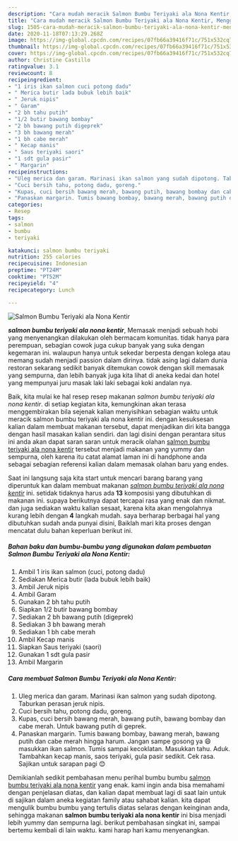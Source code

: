 ```yaml
---
description: "Cara mudah meracik Salmon Bumbu Teriyaki ala Nona Kentir, Menggugah Selera"
title: "Cara mudah meracik Salmon Bumbu Teriyaki ala Nona Kentir, Menggugah Selera"
slug: 1505-cara-mudah-meracik-salmon-bumbu-teriyaki-ala-nona-kentir-menggugah-selera
date: 2020-11-18T07:13:29.268Z
image: https://img-global.cpcdn.com/recipes/07fb66a39416f71c/751x532cq70/salmon-bumbu-teriyaki-ala-nona-kentir-foto-resep-utama.jpg
thumbnail: https://img-global.cpcdn.com/recipes/07fb66a39416f71c/751x532cq70/salmon-bumbu-teriyaki-ala-nona-kentir-foto-resep-utama.jpg
cover: https://img-global.cpcdn.com/recipes/07fb66a39416f71c/751x532cq70/salmon-bumbu-teriyaki-ala-nona-kentir-foto-resep-utama.jpg
author: Christine Castillo
ratingvalue: 3.1
reviewcount: 8
recipeingredient:
- "1 iris ikan salmon cuci potong dadu"
- " Merica butir lada bubuk lebih baik"
- " Jeruk nipis"
- " Garam"
- "2 bh tahu putih"
- "1/2 butir bawang bombay"
- "2 bh bawang putih digeprek"
- "3 bh bawang merah"
- "1 bh cabe merah"
- " Kecap manis"
- " Saus teriyaki saori"
- "1 sdt gula pasir"
- " Margarin"
recipeinstructions:
- "Uleg merica dan garam. Marinasi ikan salmon yang sudah dipotong. Taburkan perasan jeruk nipis."
- "Cuci bersih tahu, potong dadu, goreng."
- "Kupas, cuci bersih bawang merah, bawang putih, bawang bombay dan cabe merah. Untuk bawang putih di geprek."
- "Panaskan margarin. Tumis bawang bombay, bawang merah, bawang putih dan cabe merah hingga harum. Jangan sampe gosong ya 😄 masukkan ikan salmon. Tumis sampai kecoklatan. Masukkan tahu. Aduk. Tambahkan kecap manis, saos teriyaki, gula pasir sedikit. Cek rasa. Sajikan untuk sarapan pagi 😊"
categories:
- Resep
tags:
- salmon
- bumbu
- teriyaki

katakunci: salmon bumbu teriyaki 
nutrition: 255 calories
recipecuisine: Indonesian
preptime: "PT24M"
cooktime: "PT52M"
recipeyield: "4"
recipecategory: Lunch

---
```



![Salmon Bumbu Teriyaki ala Nona Kentir](https://img-global.cpcdn.com/recipes/07fb66a39416f71c/751x532cq70/salmon-bumbu-teriyaki-ala-nona-kentir-foto-resep-utama.jpg)

<b><i>salmon bumbu teriyaki ala nona kentir</i></b>, Memasak menjadi sebuah hobi yang menyenangkan dilakukan oleh bermacam komunitas. tidak hanya para perempuan, sebagian cowok juga cukup banyak yang suka dengan kegemaran ini. walaupun hanya untuk sekedar berpesta dengan kolega atau memang sudah menjadi passion dalam dirinya. tidak asing lagi dalam dunia restoran sekarang sedikit banyak ditemukan cowok dengan skill memasak yang sempurna, dan lebih banyak juga kita lihat di aneka kedai dan hotel yang mempunyai juru masak laki laki sebagai koki andalan nya.



Baik, kita mulai ke hal resep resep makanan <i>salmon bumbu teriyaki ala nona kentir</i>. di setiap kegiatan kita, kemungkinan akan terasa menggembirakan bila sejenak kalian menyisihkan sebagian waktu untuk meracik salmon bumbu teriyaki ala nona kentir ini. dengan kesuksesan kalian dalam membuat makanan tersebut, dapat menjadikan diri kita bangga dengan hasil masakan kalian sendiri. dan lagi disini dengan perantara situs ini anda akan dapat saran saran untuk meracik olahan <u>salmon bumbu teriyaki ala nona kentir</u> tersebut menjadi makanan yang yummy dan sempurna, oleh karena itu catat alamat laman ini di handphone anda sebagai sebagian referensi kalian dalam memasak olahan baru yang endes.


Saat ini langsung saja kita start untuk mencari barang barang yang diperuntuk kan dalam membuat makanan <u><i>salmon bumbu teriyaki ala nona kentir</i></u> ini. setidak tidaknya harus ada <b>13</b> komposisi yang dibutuhkan di makanan ini. supaya berikutnya dapat tercapai rasa yang enak dan nikmat. dan juga sediakan waktu kalian sesaat, karena kita akan mengolahnya kurang lebih dengan <b>4</b> langkah mudah. saya berharap berbagai hal yang dibutuhkan sudah anda punyai disini, Baiklah mari kita proses dengan mencatat dulu bahan keperluan berikut ini.

<!--inarticleads1-->

##### Bahan baku dan bumbu-bumbu yang digunakan dalam pembuatan Salmon Bumbu Teriyaki ala Nona Kentir:

1. Ambil 1 iris ikan salmon (cuci, potong dadu)
1. Sediakan  Merica butir (lada bubuk lebih baik)
1. Ambil  Jeruk nipis
1. Ambil  Garam
1. Gunakan 2 bh tahu putih
1. Siapkan 1/2 butir bawang bombay
1. Sediakan 2 bh bawang putih (digeprek)
1. Sediakan 3 bh bawang merah
1. Sediakan 1 bh cabe merah
1. Ambil  Kecap manis
1. Siapkan  Saus teriyaki (saori)
1. Gunakan 1 sdt gula pasir
1. Ambil  Margarin




<!--inarticleads2-->

##### Cara membuat Salmon Bumbu Teriyaki ala Nona Kentir:

1. Uleg merica dan garam. Marinasi ikan salmon yang sudah dipotong. Taburkan perasan jeruk nipis.
1. Cuci bersih tahu, potong dadu, goreng.
1. Kupas, cuci bersih bawang merah, bawang putih, bawang bombay dan cabe merah. Untuk bawang putih di geprek.
1. Panaskan margarin. Tumis bawang bombay, bawang merah, bawang putih dan cabe merah hingga harum. Jangan sampe gosong ya 😄 masukkan ikan salmon. Tumis sampai kecoklatan. Masukkan tahu. Aduk. Tambahkan kecap manis, saos teriyaki, gula pasir sedikit. Cek rasa. Sajikan untuk sarapan pagi 😊




Demikianlah sedikit pembahasan menu perihal bumbu bumbu <u>salmon bumbu teriyaki ala nona kentir</u> yang enak. kami ingin anda bisa memahami dengan penjelasan diatas, dan kalian dapat membuat lagi di saat lain untuk di sajikan dalam aneka kegiatan family atau sahabat kalian. kita dapat mengulik bumbu bumbu yang tertulis diatas selaras dengan keinginan anda, sehingga makanan <b>salmon bumbu teriyaki ala nona kentir</b> ini bisa menjadi lebih yummy dan sempurna lagi. berikut pembahasan singkat ini, sampai bertemu kembali di lain waktu. kami harap hari kamu menyenangkan.
